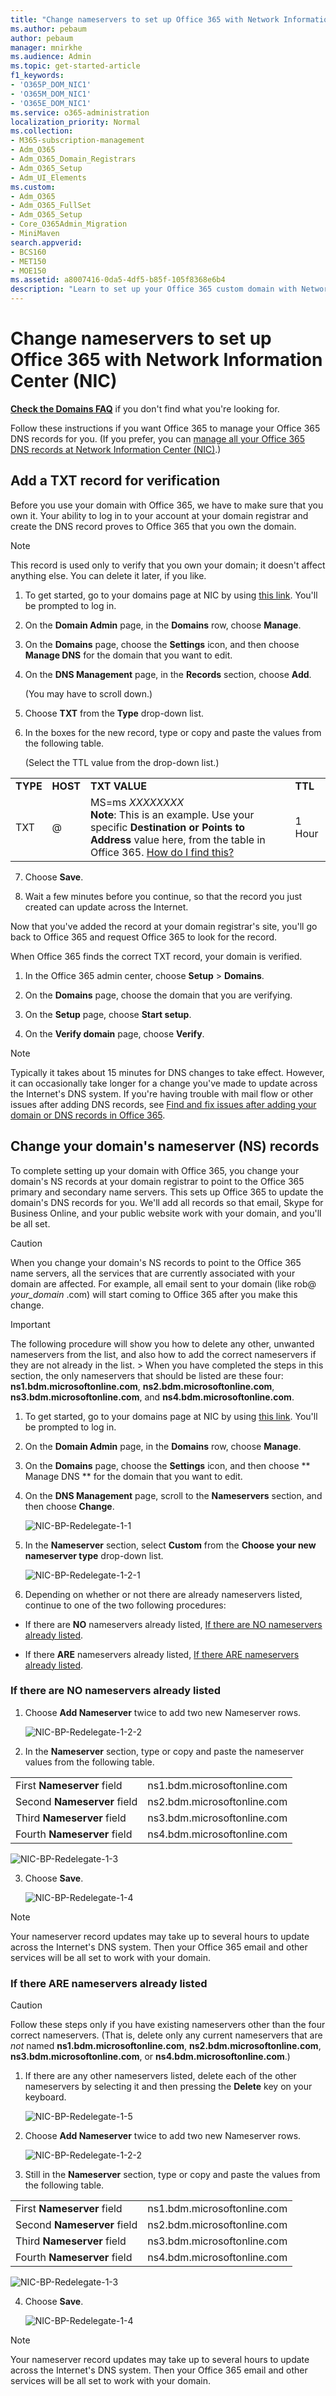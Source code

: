```yaml
---
title: "Change nameservers to set up Office 365 with Network Information Center (NIC)"
ms.author: pebaum
author: pebaum
manager: mnirkhe
ms.audience: Admin
ms.topic: get-started-article
f1_keywords:
- 'O365P_DOM_NIC1'
- 'O365M_DOM_NIC1'
- 'O365E_DOM_NIC1'
ms.service: o365-administration
localization_priority: Normal
ms.collection: 
- M365-subscription-management
- Adm_O365
- Adm_O365_Domain_Registrars
- Adm_O365_Setup
- Adm_UI_Elements
ms.custom:
- Adm_O365
- Adm_O365_FullSet
- Adm_O365_Setup
- Core_O365Admin_Migration
- MiniMaven
search.appverid:
- BCS160
- MET150
- MOE150
ms.assetid: a8007416-0da5-4df5-b85f-105f8368e6b4
description: "Learn to set up your Office 365 custom domain with Network Information Center (NIC) if you want Office 365 to manage your DNS records. "
---
```


# Change nameservers to set up Office 365 with Network Information Center (NIC)

 **[Check the Domains FAQ](../setup/domains-faq.md)** if you don't find what you're looking for.
  
Follow these instructions if you want Office 365 to manage your Office 365 DNS records for you. (If you prefer, you can [manage all your Office 365 DNS records at Network Information Center (NIC)](create-dns-records-at-nic.md).)
  
    
## Add a TXT record for verification

Before you use your domain with Office 365, we have to make sure that you own it. Your ability to log in to your account at your domain registrar and create the DNS record proves to Office 365 that you own the domain.
  
> [!NOTE]
> This record is used only to verify that you own your domain; it doesn't affect anything else. You can delete it later, if you like.
  
1. To get started, go to your domains page at NIC by using [this link](https://sso.secureserver.net/). You'll be prompted to log in.
    
2. On the **Domain Admin** page, in the **Domains** row, choose **Manage**.
    
3. On the **Domains** page, choose the **Settings** icon, and then choose **Manage DNS** for the domain that you want to edit. 
    
4. On the **DNS Management** page, in the **Records** section, choose **Add**.
    
    (You may have to scroll down.)
    
5. Choose **TXT** from the **Type** drop-down list. 
    
6. In the boxes for the new record, type or copy and paste the values from the following table.
    
    (Select the TTL value from the drop-down list.)
    
|||||
|:-----|:-----|:-----|:-----|
|**TYPE** <br/> |**HOST** <br/> |**TXT VALUE** <br/> |**TTL** <br/> |
|TXT  <br/> |@  <br/> |MS=ms *XXXXXXXX*  <br/> **Note**: This is an example. Use your specific **Destination or Points to Address** value here, from the table in Office 365. [How do I find this?](../get-help-with-domains/information-for-dns-records.md)          |1 Hour  <br/> |
   
7. Choose **Save**.
    
8. Wait a few minutes before you continue, so that the record you just created can update across the Internet.
    
Now that you've added the record at your domain registrar's site, you'll go back to Office 365 and request Office 365 to look for the record.
  
When Office 365 finds the correct TXT record, your domain is verified.
  
1. In the Office 365 admin center, choose **Setup** \> **Domains**.
    
2. On the **Domains** page, choose the domain that you are verifying. 
    
3. On the **Setup** page, choose **Start setup**.
    
4. On the **Verify domain** page, choose **Verify**.
    
> [!NOTE]
> Typically it takes about 15 minutes for DNS changes to take effect. However, it can occasionally take longer for a change you've made to update across the Internet's DNS system. If you're having trouble with mail flow or other issues after adding DNS records, see [Find and fix issues after adding your domain or DNS records in Office 365](../get-help-with-domains/find-and-fix-issues.md).
  
## Change your domain's nameserver (NS) records

To complete setting up your domain with Office 365, you change your domain's NS records at your domain registrar to point to the Office 365 primary and secondary name servers. This sets up Office 365 to update the domain's DNS records for you. We'll add all records so that email, Skype for Business Online, and your public website work with your domain, and you'll be all set.
  
> [!CAUTION]
> When you change your domain's NS records to point to the Office 365 name servers, all the services that are currently associated with your domain are affected. For example, all email sent to your domain (like rob@ *your_domain*  .com) will start coming to Office 365 after you make this change. 
  
> [!IMPORTANT]
> The following procedure will show you how to delete any other, unwanted nameservers from the list, and also how to add the correct nameservers if they are not already in the list. > When you have completed the steps in this section, the only nameservers that should be listed are these four: **ns1.bdm.microsoftonline.com**, **ns2.bdm.microsoftonline.com**, **ns3.bdm.microsoftonline.com**, and **ns4.bdm.microsoftonline.com**.
  
1. To get started, go to your domains page at NIC by using [this link](https://sso.secureserver.net/). You'll be prompted to log in.
    
2. On the **Domain Admin** page, in the **Domains** row, choose **Manage**.
    
3. On the **Domains** page, choose the **Settings** icon, and then choose ** Manage DNS ** for the domain that you want to edit. 
    
4. On the **DNS Management** page, scroll to the **Nameservers** section, and then choose **Change**.
    
    ![NIC-BP-Redelegate-1-1](../media/42e32425-1b43-4308-82d4-c2067122ab04.png)
  
5. In the **Nameserver** section, select **Custom** from the **Choose your new nameserver type** drop-down list. 
    
    ![NIC-BP-Redelegate-1-2-1](../media/6229708f-41dc-47c2-85c9-10f4fe11d0e2.png)
  
6. Depending on whether or not there are already nameservers listed, continue to one of the two following procedures:
    
  - If there are **NO** nameservers already listed, [If there are NO nameservers already listed](#if-there-are-no-nameservers-already-listed).
    
  - If there **ARE** nameservers already listed, [If there ARE nameservers already listed](#if-there-are-nameservers-already-listed).
    
### If there are NO nameservers already listed

1. Choose **Add Nameserver** twice to add two new Nameserver rows. 
    
    ![NIC-BP-Redelegate-1-2-2](../media/40cdb38e-7149-4325-9572-c9fb8a9f3776.png)
  
2. In the **Nameserver** section, type or copy and paste the nameserver values from the following table. 
    
|||
|:-----|:-----|
|First **Nameserver** field  <br/> |ns1.bdm.microsoftonline.com  <br/> |
|Second **Nameserver** field  <br/> |ns2.bdm.microsoftonline.com  <br/> |
|Third **Nameserver** field  <br/> |ns3.bdm.microsoftonline.com  <br/> |
|Fourth **Nameserver** field  <br/> |ns4.bdm.microsoftonline.com  <br/> |
        
![NIC-BP-Redelegate-1-3](../media/1b1455ba-7614-49b1-9a7e-be8560b77325.png)
  
3. Choose **Save**.
    
    ![NIC-BP-Redelegate-1-4](../media/3dafd84a-34f6-4c46-986d-0d8f7cf18774.png)
  
> [!NOTE]
> Your nameserver record updates may take up to several hours to update across the Internet's DNS system. Then your Office 365 email and other services will be all set to work with your domain. 
  
### If there ARE nameservers already listed

> [!CAUTION]
> Follow these steps only if you have existing nameservers other than the four correct nameservers. (That is, delete only any current nameservers that are  *not*  named **ns1.bdm.microsoftonline.com**, **ns2.bdm.microsoftonline.com**, **ns3.bdm.microsoftonline.com**, or **ns4.bdm.microsoftonline.com**.)
  
1. If there are any other nameservers listed, delete each of the other nameservers by selecting it and then pressing the **Delete** key on your keyboard. 
    
    ![NIC-BP-Redelegate-1-5](../media/83285a3d-3d4b-4573-bac9-816a9b9ea4cf.png)
  
2. Choose **Add Nameserver** twice to add two new Nameserver rows. 
    
    ![NIC-BP-Redelegate-1-2-2](../media/40cdb38e-7149-4325-9572-c9fb8a9f3776.png)
  
3. Still in the **Nameserver** section, type or copy and paste the values from the following table. 
    
|||
|:-----|:-----|
|First **Nameserver** field  <br/> |ns1.bdm.microsoftonline.com  <br/> |
|Second **Nameserver** field  <br/> |ns2.bdm.microsoftonline.com  <br/> |
|Third **Nameserver** field  <br/> |ns3.bdm.microsoftonline.com  <br/> |
|Fourth **Nameserver** field  <br/> |ns4.bdm.microsoftonline.com  <br/> |
   
   ![NIC-BP-Redelegate-1-3](../media/1b1455ba-7614-49b1-9a7e-be8560b77325.png)
  
4. Choose **Save**.
    
    ![NIC-BP-Redelegate-1-4](../media/3dafd84a-34f6-4c46-986d-0d8f7cf18774.png)
  
> [!NOTE]
> Your nameserver record updates may take up to several hours to update across the Internet's DNS system. Then your Office 365 email and other services will be all set to work with your domain.